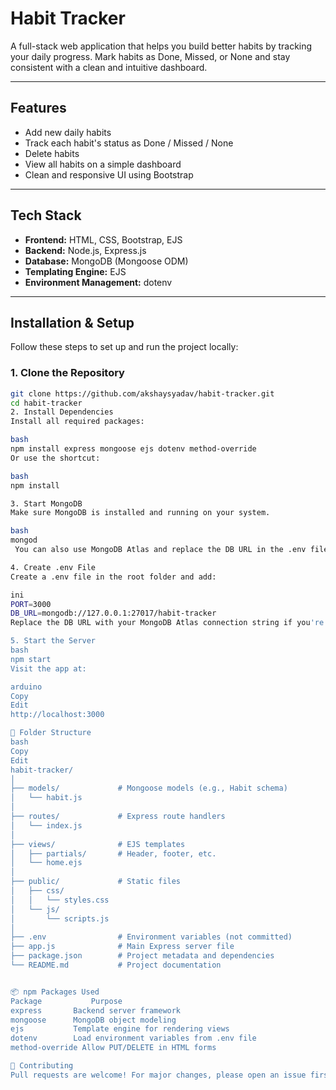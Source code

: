 # Habit Tracker

A full-stack web application that helps you build better habits by tracking your daily progress. Mark habits as Done, Missed, or  None and stay consistent with a clean and intuitive dashboard.

---

##  Features

-  Add new daily habits
-  Track each habit's status as Done / Missed / None
-  Delete habits
-  View all habits on a simple dashboard
-  Clean and responsive UI using Bootstrap

---

## Tech Stack

- **Frontend:** HTML, CSS, Bootstrap, EJS
- **Backend:** Node.js, Express.js
- **Database:** MongoDB (Mongoose ODM)
- **Templating Engine:** EJS
- **Environment Management:** dotenv

---

## Installation & Setup

Follow these steps to set up and run the project locally:

### 1. Clone the Repository

```bash
git clone https://github.com/akshaysyadav/habit-tracker.git
cd habit-tracker
2. Install Dependencies
Install all required packages:

bash
npm install express mongoose ejs dotenv method-override
Or use the shortcut:

bash
npm install

3. Start MongoDB
Make sure MongoDB is installed and running on your system.

bash
mongod
 You can also use MongoDB Atlas and replace the DB URL in the .env file.

4. Create .env File
Create a .env file in the root folder and add:

ini
PORT=3000
DB_URL=mongodb://127.0.0.1:27017/habit-tracker
Replace the DB URL with your MongoDB Atlas connection string if you're not using local MongoDB.

5. Start the Server
bash
npm start
Visit the app at:

arduino
Copy
Edit
http://localhost:3000

📁 Folder Structure
bash
Copy
Edit
habit-tracker/
│
├── models/             # Mongoose models (e.g., Habit schema)
│   └── habit.js
│
├── routes/             # Express route handlers
│   └── index.js
│
├── views/              # EJS templates
│   ├── partials/       # Header, footer, etc.
│   └── home.ejs
│
├── public/             # Static files
│   ├── css/
│   │   └── styles.css
│   └── js/
│       └── scripts.js
│
├── .env                # Environment variables (not committed)
├── app.js              # Main Express server file
├── package.json        # Project metadata and dependencies
└── README.md           # Project documentation


📦 npm Packages Used
Package	          Purpose
express	      Backend server framework
mongoose	  MongoDB object modeling
ejs	          Template engine for rendering views
dotenv	      Load environment variables from .env file
method-override	Allow PUT/DELETE in HTML forms

🤝 Contributing
Pull requests are welcome! For major changes, please open an issue first to discuss what you'd like to change.